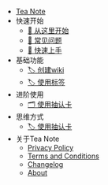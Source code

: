 * [Tea Note](/zh/index "Tea Note")
* 快速开始
  * [🚀 从这里开始](zh/index "🚀 从这里开始")
  * [🤔 常见问题](zh/QA.md "🤔 常见问题")
  * [🛫 快速上手](zh/index.md "🛫 快速上手")
* 基础功能
  * [🏷 创建wiki](zh/index.md "🏷 使用标签")
  * [🏷 使用标签](zh/index.md "🏷 使用标签")
* 进阶使用
  * [🗂 使用抽认卡](zh/flashcard.md "🗂 使用抽认卡")
* 思维方式
  * [🏷 使用抽认卡](zh/index.md "🏷 使用标签")
* 关于Tea Note
  * [Privacy Policy](content/privacy.md)
  * [Terms and Conditions](content/terms.md)
  * [Changelog](content/Changelog.md)
  * [About](content/about.md)
